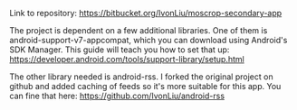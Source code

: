 Link to repository: https://bitbucket.org/IvonLiu/moscrop-secondary-app

The project is dependent on a few additional libraries. One of them is android-support-v7-appcompat, which you can download using Android's SDK Manager. This guide will teach you how to set that up: https://developer.android.com/tools/support-library/setup.html

The other library needed is android-rss. I forked the original project on github and added caching of feeds so it's more suitable for this app. You can fine that here: https://github.com/IvonLiu/android-rss 